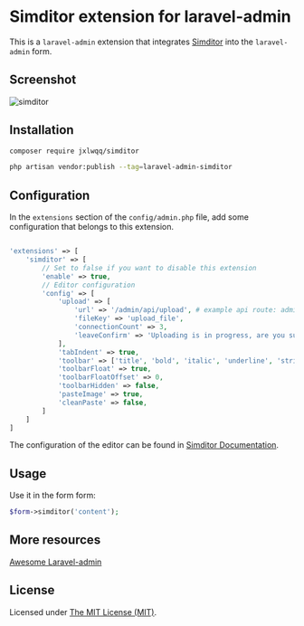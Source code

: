 # Simditor extension for laravel-admin


This is a `laravel-admin` extension that integrates [Simditor](https://github.com/mycolorway/simditor) into the `laravel-admin` form.
## Screenshot

<img alt="simditor" src="https://user-images.githubusercontent.com/2421068/45915071-0e9c8f00-be81-11e8-94b5-8094113b71f1.png">

## Installation

```bash
composer require jxlwqq/simditor

php artisan vendor:publish --tag=laravel-admin-simditor
```

## Configuration

In the `extensions` section of the `config/admin.php` file, add some configuration that belongs to this extension.
```php

'extensions' => [
    'simditor' => [
        // Set to false if you want to disable this extension
        'enable' => true,
        // Editor configuration
        'config' => [
            'upload' => [
                'url' => '/admin/api/upload', # example api route: admin/api/upload
                'fileKey' => 'upload_file',
                'connectionCount' => 3,
                'leaveConfirm' => 'Uploading is in progress, are you sure to leave this page?'
            ],
            'tabIndent' => true,
            'toolbar' => ['title', 'bold', 'italic', 'underline', 'strikethrough', 'fontScale', 'color', '|', 'ol', 'ul', 'blockquote', 'code', 'table', '|', 'link', 'image', 'hr', '|', 'indent', 'outdent', 'alignment'],
            'toolbarFloat' => true,
            'toolbarFloatOffset' => 0,
            'toolbarHidden' => false,
            'pasteImage' => true,
            'cleanPaste' => false,
        ]
    ]
]
```

The configuration of the editor can be found in [Simditor Documentation](https://simditor.tower.im/docs/doc-usage.html).

## Usage

Use it in the form form:
```php
$form->simditor('content');
```

## More resources

[Awesome Laravel-admin](https://github.com/jxlwqq/awesome-laravel-admin)

License
------------
Licensed under [The MIT License (MIT)](LICENSE).
